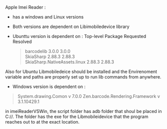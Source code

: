 Apple Imei Reader : 
- has a windows and Linux versions 
- Both versions are dependent on Libimobiledevice library

- Ubunttu version is dependent on : 
 Top-level Package                   Requested   Resolved
   > barcodelib                        3.0.0       3.0.0   
   > SkiaSharp                         2.88.3      2.88.3  
   > SkiaSharp.NativeAssets.linux      2.88.3      2.88.3 

Also for Ubuntu Libmobiledeice should be installed and the Envirenoment variable and paths are properly set up to run lib commands from anywhere.

 - Windows version is dependent on : 
  > System.drawing.Comon v 7.0.0
  > Zen.barcode.Rendering.Framework v 3.1.10429.1
 	
 in imeiReaderVSWin, the script folder has adb folder that shoul be placed in C://. The folder has the exe for the Libmobileidevice that the program reaches out to at the exact location. 
